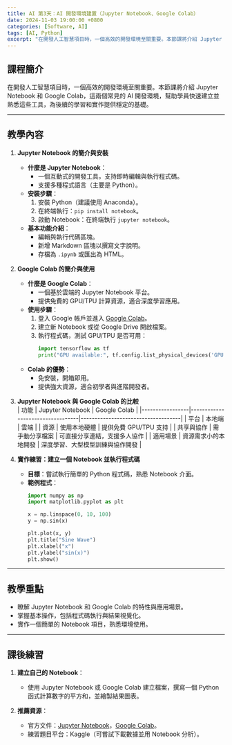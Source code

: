 ```yaml
---
title: AI 第3天：AI 開發環境建置（Jupyter Notebook、Google Colab）
date: 2024-11-03 19:00:00 +0800
categories: [Software, AI]
tags: [AI, Python] 
excerpt: "在開發人工智慧項目時，一個高效的開發環境至關重要。本節課將介紹 Jupyter Notebook 和 Google Colab，這兩個常見的 AI 開發環境，幫助學員快速建立並熟悉這些工具，為後續的學習和實作提供穩定的基礎。"
---
```


## 課程簡介  
在開發人工智慧項目時，一個高效的開發環境至關重要。本節課將介紹 Jupyter Notebook 和 Google Colab，這兩個常見的 AI 開發環境，幫助學員快速建立並熟悉這些工具，為後續的學習和實作提供穩定的基礎。

---

## 教學內容  

1. **Jupyter Notebook 的簡介與安裝**  
   - **什麼是 Jupyter Notebook**：  
     - 一個互動式的開發工具，支持即時編輯與執行程式碼。  
     - 支援多種程式語言（主要是 Python）。  
   - **安裝步驟**：  
     1. 安裝 Python（建議使用 Anaconda）。  
     2. 在終端執行：`pip install notebook`。  
     3. 啟動 Notebook：在終端執行 `jupyter notebook`。  
   - **基本功能介紹**：  
     - 編輯與執行代碼區塊。  
     - 新增 Markdown 區塊以撰寫文字說明。  
     - 存檔為 `.ipynb` 或匯出為 HTML。

2. **Google Colab 的簡介與使用**  
   - **什麼是 Google Colab**：  
     - 一個基於雲端的 Jupyter Notebook 平台。  
     - 提供免費的 GPU/TPU 計算資源，適合深度學習應用。  
   - **使用步驟**：  
     1. 登入 Google 帳戶並進入 [Google Colab](https://colab.research.google.com/)。  
     2. 建立新 Notebook 或從 Google Drive 開啟檔案。  
     3. 執行程式碼，測試 GPU/TPU 是否可用：  
        ```python
        import tensorflow as tf
        print("GPU available:", tf.config.list_physical_devices('GPU'))
        ```  
   - **Colab 的優勢**：  
     - 免安裝，開箱即用。  
     - 提供強大資源，適合初學者與進階開發者。

3. **Jupyter Notebook 與 Google Colab 的比較**  
   | 功能            | Jupyter Notebook                 | Google Colab                      |
   |-----------------|----------------------------------|------------------------------------|
   | 平台            | 本地端                          | 雲端                              |
   | 資源            | 使用本地硬體                    | 提供免費 GPU/TPU 支持             |
   | 共享與協作      | 需手動分享檔案                  | 可直接分享連結，支援多人協作      |
   | 適用場景        | 資源需求小的本地開發            | 深度學習、大型模型訓練與協作開發  |

4. **實作練習：建立一個 Notebook 並執行程式碼**  
   - **目標**：嘗試執行簡單的 Python 程式碼，熟悉 Notebook 介面。  
   - **範例程式**：  
     ```python
     import numpy as np
     import matplotlib.pyplot as plt

     x = np.linspace(0, 10, 100)
     y = np.sin(x)

     plt.plot(x, y)
     plt.title("Sine Wave")
     plt.xlabel("x")
     plt.ylabel("sin(x)")
     plt.show()
     ```

---

## 教學重點  
- 瞭解 Jupyter Notebook 和 Google Colab 的特性與應用場景。  
- 掌握基本操作，包括程式碼執行與結果視覺化。  
- 實作一個簡單的 Notebook 項目，熟悉環境使用。

---

## 課後練習  
1. **建立自己的 Notebook**：  
   - 使用 Jupyter Notebook 或 Google Colab 建立檔案，撰寫一個 Python 函式計算數字的平方和，並繪製結果圖表。  

2. **推薦資源**：  
   - 官方文件：[Jupyter Notebook](https://jupyter.org/documentation)，[Google Colab](https://colab.research.google.com/)。  
   - 練習題目平台：Kaggle（可嘗試下載數據並用 Notebook 分析）。  

